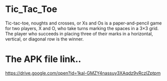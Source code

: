 # Tic_Tac_Toe
Tic-tac-toe, noughts and crosses, or Xs and Os is a paper-and-pencil game for two players, X and O, who take turns marking the spaces in a 3×3 grid. The player who succeeds in placing three of their marks in a horizontal, vertical, or diagonal row is the winner.
# The APK file link..
https://drive.google.com/open?id=1kal-GMZY4nassuy3XAqdz9vRczlZptpm
